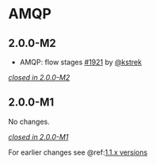 # AMQP

## 2.0.0-M2

- AMQP: flow stages [#1921](https://github.com/akka/alpakka/issues/1921) by [@kstrek](https://github.com/kstrek)

[*closed in 2.0.0-M2*](https://github.com/akka/alpakka/issues?q=is%3Aclosed+milestone%3A2.0.0-M2+label%3Ap%3Aamqp)

## 2.0.0-M1

No changes.

[*closed in 2.0.0-M1*](https://github.com/akka/alpakka/issues?q=is%3Aclosed+milestone%3A2.0.0-M1+label%3Ap%3Aamqp)

For earlier changes see @ref:[1.1.x versions](../1.1.x/amqp.md)

